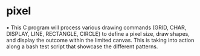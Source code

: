 # pixel
•	This C program will process various drawing commands (GRID, CHAR, DISPLAY, LINE, RECTANGLE, CIRCLE) to define a pixel size, draw shapes, and display the outcome within the limited canvas. This is taking into action along a bash test script that showcase the different patterns.
